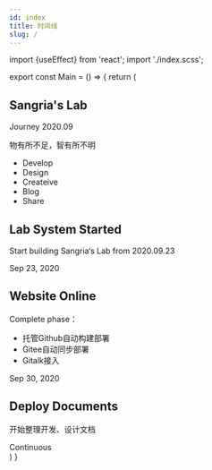 ```yaml
---
id: index
title: 时间线
slug: /
---
```

import {useEffect} from 'react';
import './index.scss';

export const Main = () => {
  return (
    <section id="cd-timeline" className="cd-container">
      <div className="cd-timeline-block">
        <div className="cd-timeline-img cd-picture">
        </div>
        <div className="cd-timeline-content">
          <h2>Sangria's Lab</h2>
          <div className="timeline-content-info">
            <span className="timeline-content-info-title">
              <i className="fa fa-certificate" aria-hidden="true"></i>
              Journey
            </span>
            <span className="timeline-content-info-date">
              <i className="fa fa-calendar-o" aria-hidden="true"></i>
              2020.09
            </span>
          </div>
          <p>物有所不足，智有所不明</p>
          <ul className="content-skills">
          <li>Develop</li>
          <li>Design</li>
          <li>Createive</li>
          <li>Blog</li>
          <li>Share</li>
          </ul>
        </div>
      </div>
      <div className="cd-timeline-block">
			  <div className="cd-timeline-img cd-movie"></div>
        <div className="cd-timeline-content">
          <h2>Lab System Started</h2>
          <p>Start building Sangria‘s Lab from 2020.09.23</p>
          <span className="cd-date">Sep 23, 2020</span>
        </div>
      </div>
      <div className="cd-timeline-block">
			  <div className="cd-timeline-img cd-movie"></div>
        <div className="cd-timeline-content">
          <h2>Website Online</h2>
          <p>Complete phase：</p>
          <ul>
            <li>托管Github自动构建部署</li>
            <li>Gitee自动同步部署</li>
            <li>Gitalk接入</li>
          </ul>
          <span className="cd-date">Sep 30, 2020</span>
        </div>
      </div>
      <div className="cd-timeline-block">
			  <div className="cd-timeline-img cd-movie"></div>
        <div className="cd-timeline-content">
          <h2>Deploy Documents</h2>
          <p>开始整理开发、设计文档</p>
          <span className="cd-date">Continuous</span>
        </div>
      </div>
	</section>
  )
}

<Main/>
